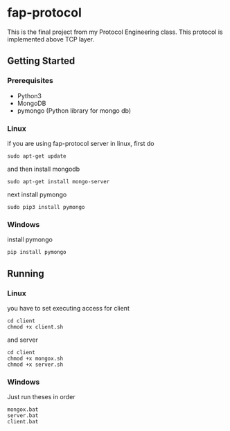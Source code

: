 # fap-protocol
This is the final project from my Protocol Engineering class. This protocol is implemented above TCP layer.

## Getting Started

### Prerequisites
* Python3
* MongoDB
* pymongo (Python library for mongo db)

### Linux
if you are using fap-protocol server in linux, first do

``` 
sudo apt-get update
```
and then install mongodb
```
sudo apt-get install mongo-server
```
next install pymongo
```
sudo pip3 install pymongo
```

### Windows

install pymongo
```
pip install pymongo
```
## Running

### Linux

you have to set executing access for client
```
cd client
chmod +x client.sh
```
and server
```
cd client
chmod +x mongox.sh
chmod +x server.sh
```

### Windows

Just run theses in order
```
mongox.bat
server.bat
client.bat
```



